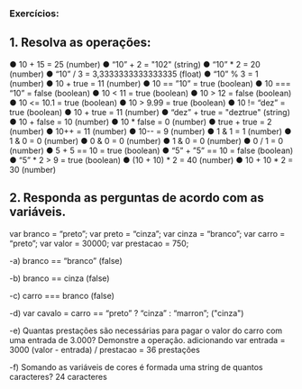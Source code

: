 ### Exercícios:

## 1. Resolva as operações:
● 10 + 15 = 25 (number)
● “10” + 2 = "102" (string)
● “10” * 2 = 20 (number)
● “10” / 3 = 3,3333333333333335 (float)
● “10” % 3 = 1 (number)
● 10 + true = 11 (number)
● 10 == ”10” = true (boolean)
● 10 === “10” = false (boolean)
● 10 < 11 = true (boolean)
● 10 > 12 = false (boolean)
● 10 <= 10.1 = true (boolean)
● 10 > 9.99 = true (boolean)
● 10 != “dez” = true (boolean)
● 10 + true = 11 (number)
● “dez” + true = "deztrue" (string)
● 10 + false = 10 (number)
● 10 * false = 0 (number)
● true + true = 2 (number)
● 10++ = 11 (number)
● 10-- = 9 (number)
● 1 & 1 = 1 (number)
● 1 & 0 = 0 (number)
● 0 & 0 = 0 (number)
● 1 & 0 = 0 (number)
● 0 / 1 = 0 (number)
● 5 + 5 == 10 = true (boolean)
● “5” + ”5” == 10 = false (boolean)
● “5” * 2 > 9 = true (boolean)
● (10 + 10) * 2 = 40 (number)
● 10 + 10 * 2 = 30 (number)


## 2. Responda as perguntas de acordo com as variáveis.

var branco = “preto”;
var preto = “cinza”;
var cinza = “branco”;
var carro = “preto”;
var valor = 30000;
var prestacao = 750;


-a) branco == “branco”  (false)

-b) branco == cinza (false)

-c) carro === branco (false)

-d) var cavalo = carro == “preto” ? “cinza” : “marron”;  ("cinza")

-e) Quantas prestações são necessárias para pagar o valor do carro com uma entrada
de 3.000? Demonstre a operação. 
adicionando var entrada = 3000
(valor - entrada) / prestacao = 36 prestações

-f) Somando as variáveis de cores é formada uma string de quantos caracteres? 24 caracteres


